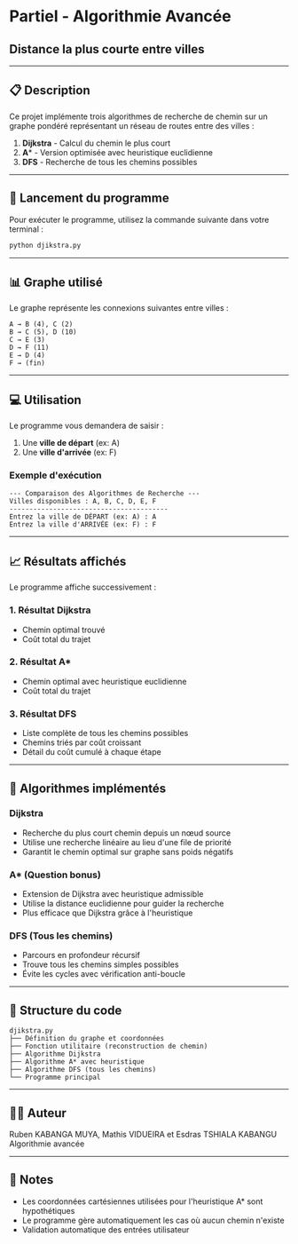 # Partiel - Algorithmie Avancée
## Distance la plus courte entre villes

---

## 📋 Description

Ce projet implémente trois algorithmes de recherche de chemin sur un graphe pondéré représentant un réseau de routes entre des villes :

1. **Dijkstra** - Calcul du chemin le plus court
2. **A*** - Version optimisée avec heuristique euclidienne
3. **DFS** - Recherche de tous les chemins possibles

---

## 🚀 Lancement du programme

Pour exécuter le programme, utilisez la commande suivante dans votre terminal :

```bash
python djikstra.py
```

---

## 📊 Graphe utilisé

Le graphe représente les connexions suivantes entre villes :

```
A → B (4), C (2)
B → C (5), D (10)
C → E (3)
D → F (11)
E → D (4)
F → (fin)
```

---

## 💻 Utilisation

Le programme vous demandera de saisir :
1. Une **ville de départ** (ex: A)
2. Une **ville d'arrivée** (ex: F)

### Exemple d'exécution

```
--- Comparaison des Algorithmes de Recherche ---
Villes disponibles : A, B, C, D, E, F
----------------------------------------
Entrez la ville de DÉPART (ex: A) : A
Entrez la ville d'ARRIVÉE (ex: F) : F
```

---

## 📈 Résultats affichés

Le programme affiche successivement :

### 1. Résultat Dijkstra
- Chemin optimal trouvé
- Coût total du trajet

### 2. Résultat A*
- Chemin optimal avec heuristique euclidienne
- Coût total du trajet

### 3. Résultat DFS
- Liste complète de tous les chemins possibles
- Chemins triés par coût croissant
- Détail du coût cumulé à chaque étape

---

## 🔧 Algorithmes implémentés

### Dijkstra
- Recherche du plus court chemin depuis un nœud source
- Utilise une recherche linéaire au lieu d'une file de priorité
- Garantit le chemin optimal sur graphe sans poids négatifs

### A* (Question bonus)
- Extension de Dijkstra avec heuristique admissible
- Utilise la distance euclidienne pour guider la recherche
- Plus efficace que Dijkstra grâce à l'heuristique

### DFS (Tous les chemins)
- Parcours en profondeur récursif
- Trouve tous les chemins simples possibles
- Évite les cycles avec vérification anti-boucle

---

## 📝 Structure du code

```
djikstra.py
├── Définition du graphe et coordonnées
├── Fonction utilitaire (reconstruction de chemin)
├── Algorithme Dijkstra
├── Algorithme A* avec heuristique
├── Algorithme DFS (tous les chemins)
└── Programme principal
```

---

## 👨‍💻 Auteur

Ruben KABANGA MUYA, Mathis VIDUEIRA et Esdras TSHIALA KABANGU
Algorithmie avancée

---

## 📌 Notes

- Les coordonnées cartésiennes utilisées pour l'heuristique A* sont hypothétiques
- Le programme gère automatiquement les cas où aucun chemin n'existe
- Validation automatique des entrées utilisateur